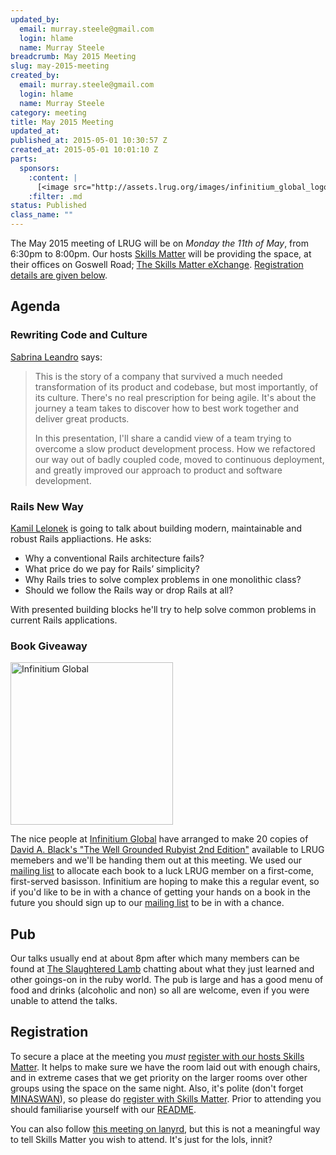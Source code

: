 ```yaml
---
updated_by:
  email: murray.steele@gmail.com
  login: hlame
  name: Murray Steele
breadcrumb: May 2015 Meeting
slug: may-2015-meeting
created_by:
  email: murray.steele@gmail.com
  login: hlame
  name: Murray Steele
category: meeting
title: May 2015 Meeting
updated_at:
published_at: 2015-05-01 10:30:57 Z
created_at: 2015-05-01 10:01:10 Z
parts:
  sponsors:
    :content: |
      [<image src="http://assets.lrug.org/images/infinitium_global_logo_small.jpg" width="120" height="120" alt="Infinitium Global" title="Infinitium Global Logo"/>](https://www.linkedin.com/company/infinitium-global)
    :filter: .md
status: Published
class_name: ""
---
```


The May 2015 meeting of LRUG will be on *Monday the 11th of May*, from 6:30pm to 8:00pm.  Our hosts [Skills Matter](http://skillsmatter.com/) will be providing the space, at their offices on Goswell Road; [The Skills Matter eXchange](https://skillsmatter.com/locations/96-skills-matter-exchange).  <a href="#may15registration">Registration details are given below</a>.

Agenda
------

### Rewriting Code and Culture

[Sabrina Leandro](http://saleandro.com/) says:

> This is the story of a company that survived a much needed
> transformation of its product and codebase, but most importantly, of
> its culture. There's no real prescription for being agile. It's about
> the journey a team takes to discover how to best work together and
> deliver great products.
>
> In this presentation, I'll share a candid view of a team trying to
> overcome a slow product development process. How we refactored our way
> out of badly coupled code, moved to continuous deployment, and greatly
> improved our approach to product and software development.

### Rails New Way

[Kamil Lelonek](http://kamil.lelonek.me/) is going to talk about building modern, maintainable and robust Rails appliactions. He asks:

* Why a conventional Rails architecture fails?
* What price do we pay for Rails’ simplicity?
* Why Rails tries to solve complex problems in one monolithic class?
* Should we follow the Rails way or drop Rails at all?

With presented building blocks he'll try to help solve common problems in current Rails applications.

### Book Giveaway

[<image src="http://assets.lrug.org/images/infinitium_global_logo_medium.jpg" width="260" height="260" alt="Infinitium Global" title="Infinitium Global"/>](https://www.linkedin.com/company/infinitium-global)

The nice people at [Infinitium Global](https://www.linkedin.com/company/infinitium-global) have arranged to make 20 copies of [David A. Black's "The Well Grounded Rubyist 2nd Edition"](http://manning.com/black3) available to LRUG memebers and we'll be handing them out at this meeting.  We used our [mailing list](http://lrug.org/mailing-list) to allocate each book to a luck LRUG member on a first-come, first-served basisson.  Infinitium are hoping to make this a regular event, so if you'd like to be in with a chance of getting your hands on a book in the future you should sign up to our [mailing list](http://lrug.org/mailing-list) to be in with a chance.

Pub
---

Our talks usually end at about 8pm after which many members can be found at [The Slaughtered Lamb](http://www.theslaughteredlambpub.com/) chatting about what they just learned and other goings-on in the ruby world.  The pub is large and has a good menu of food and drinks (alcoholic and non) so all are welcome, even if you were unable to attend the talks.

Registration <a name="may15registration">&nbsp;</a>
---------------------------------------------------

To secure a place at the meeting you *must* [register with our hosts Skills Matter](https://skillsmatter.com/meetups/7167-rewriting-code-culture-and-rails-new-way).  It helps to make sure we have the room laid out with enough chairs, and in extreme cases that we get priority on the larger rooms over other groups using the space on the same night.  Also, it's polite (don't forget [MINASWAN](http://oreilly.com/ruby/excerpts/ruby-learning-rails/ruby-glossary.html#I_indexterm_d1e32036)), so please do [register with Skills Matter](https://skillsmatter.com/meetups/7167-rewriting-code-culture-and-rails-new-way).  Prior to attending you should familiarise yourself with our [README](http://readme.lrug.org/).

You can also follow [this meeting on lanyrd](http://lanyrd.com/2015/lrug-may/), but this is not a meaningful way to tell Skills Matter you wish to attend.  It's just for the lols, innit?
